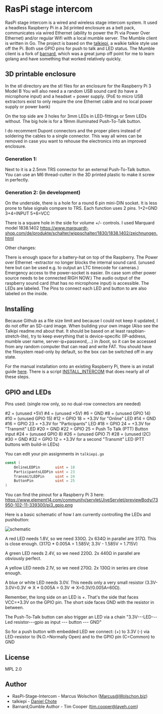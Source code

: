 # RasPi stage intercom

RasPi stage intercom is a wired and wireless stage intercom system.
It used a headless Raspberry Pi in a 3d printed enclosure as a belt pack,
communicates via wired Ethernet (ability to power the Pi via Power Over Ethernet)
and/or regular Wifi with a local mumble server.
The Mumble client is written in Go.
The project is based on the [talkiepi](https://github.com/dchote/talkiepi/), a walkie talkie style use off the Pi.
Both use GPIO pins for push to talk and LED status.
The Mumble client is a fork of [barnard](https://github.com/layeh/barnard),
which was a great jump off point for me to learn golang and have something that worked relatively quickly.


## 3D printable enclosure

In the stl directory are the stl files for an enclosure for the Raspberry Pi 3 Model B
You will also need a a random USB sound card (to have a microphone input) and a headset + power supply.
(PoE to micro USB extractors exist to only require the one Ethernet cable and no local power supply or power bank)

On the top side are 3 holes for 3mm LEDs in LED-fittings or 5mm LEDs without.
The big hole is for a 19mm illuminated Push-To-Talk button.

I do recomment Dupont connectors and the proper pliers instead of soldering the cables to a single connector.
This way all wires can be removed in case you want to rehouse the electronics into an improved enclosure.

### Generation 1:

Next to it is a 2.5mm TRS connector for an external Push-To-Talk button.
You can use an M6 thread-cutter in the 3D printed plastic to make it screw in perfectly.

### Generation 2: (in development)

On the underside, there is a hole for a round 6 pin mini-DIN socket.
It is less prone to false signals compare to TRS.
Each function uses 2 pins.  1+2=GND 3+4=INPUT 5+6=VCC

There is a square hole in the side for volume +/- controls.
I used Marquard model 1838.1402 
https://www.marquardt-shop.com/de/produkte/schalter/wippschalter/1830/1838.1402/zeichnungen.html

Other changes:

There is enough space for a battery-hat on top of the Raspberry.
The Power over Ethernet -extractor no longer blocks the internal sound card. (unused here but can be used e.g. to output an LTC timecode for cameras.)
Emergency access to the power-socket is easier. (In case som other power source needs to be connected RIGH NOW.)
The audio output of the raspberry sound card (that has no microphone input) is accessible.
The LEDs are labeled.
The Pins to connect each LED and button to are also labeled on the inside.

## Installing

Because Github as a file size limit and because I could not keep it updated, I do not offer an  SD-card image.
When building your own image (Also see the Talkipi readme.md about that. It should be based on at least raspbian-stretch-lite),
try to keep everything that is device-specific (IP-address, mumble user name, server-ip+password,...)
in /boot, so it can be accessed from any random computer that can read and write FAT.
You should have the filesystem read-only by default, so the box can be switched off in any state.

For the manual installation onto an existing Raspberry Pi, there is an install guide [here](doc/README.md).
There is a script [INSTALL_INTERCOM](doc/INSTALL_INTERCOM) that does nearly all of these steps.  

## GPIO and LEDs

Pins used: (single row only, so no dual-row connectors are needed)

#2  = (unused +5V)
#4  = (unused +5V)
#6  = GND
#8  = (unused GPIO 14)
#10 = (unused GPIO 15)
#12 = GPIO 18 = +3.3V for "Online" LED
#14 = GND
#16 = GPIO 23 = +3.3V for "Participants" LED
#18 = GPIO 24 = +3.3V for "Transmit" LED
#20 = GND
#22 = GPIO 25 = Push To Talk (PTT) Button input
#24  = (unused GPIO 8)
#26  = (unused GPIO 7)
#28  = (unused I2C)
#30 = GND
#32 = GPIO 12 = +3.3V for a second "Transmit" LED (PTT buttons with build-in LEDs)


You can edit your pin assignments in `talkiepi.go`
```go
const (
	OnlineLEDPin       uint = 18
	ParticipantsLEDPin uint = 23
	TransmitLEDPin     uint = 24
	ButtonPin          uint = 25
)
```

You can find the pinout for a Raspberry Pi 3 here: https://www.element14.com/community/servlet/JiveServlet/previewBody/73950-102-11-339300/pi3_gpio.png

Here is a basic schematic of how I am currently controlling the LEDs and pushbutton:

![schematic](doc/gpio_diagram.png "GPIO Diagram")

A red LED needs 1.8V, so we need 330Ω. 2x 634Ω in parallel are 317Ω. This is close enough. (317Ω * 0.005A = 1.585V; 3.3V - 1.585V = 1.715V)

A green LED needs 2.4V, so we need 220Ω. 2x 440Ω in parallel are obviously perfect.

A yellow LED needs 2.1V, so we need 270Ω. 2x 130Ω in series are close enough.

A blue or white LED needs 3.0V. This needs only a very small resistor (3.3V-3.0V=0.3V => X * 0.005A = 0.3V => X=0.3V/0.005A=60Ω).

Remember, the long side on an LED is +. That's the side that faces VCC=+3.3V on the GPIO pin. The short side faces GND with the resistor in between.

The Push-To-Talk button can also trigger an LED via a chain "3.3V---LED---Led resistor---gpio as input --- button --- GND"

So for a push button with embedded LED we connect:
(+) to 3.3V
(-) via LED-resistor to (N.O.=Normally Open) and to the GPIO pin
(C=Common) to GND


## License

MPL 2.0

## Author

- RasPi-Stage-Intercom - Marcus Wolschon (<Marcus@Wolschon.biz>)
- talkiepi - [Daniel Chote](https://github.com/dchote)
- Barnard,Gumble Author - Tim Cooper (<tim.cooper@layeh.com>)

